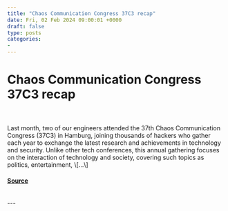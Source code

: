 ```yaml
---
title: "Chaos Communication Congress 37C3 recap"
date: Fri, 02 Feb 2024 09:00:01 +0000
draft: false
type: posts
categories: 
- 
---
```

# Chaos Communication Congress 37C3 recap

<br/>

<br/>
Last month, two of our engineers attended the 37th Chaos Communication Congress (37C3) in Hamburg, joining thousands of hackers who gather each year to exchange the latest research and achievements in technology and security. Unlike other tech conferences, this annual gathering focuses on the interaction of technology and society, covering such topics as politics, entertainment, \[…\]

#### [Source](https://blog.trailofbits.com/2024/02/02/chaos-communication-congress-37c3-recap/)

<br/>
---
